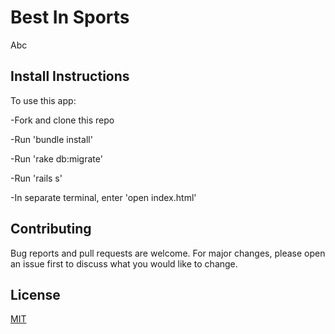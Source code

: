 # Best In Sports

Abc


## Install Instructions

To use this app:

  -Fork and clone this repo

  -Run 'bundle install'

  -Run 'rake db:migrate'

  -Run 'rails s'

  -In separate terminal, enter 'open index.html'



## Contributing

Bug reports and pull requests are welcome. For major changes, please open an issue first to discuss what you would like to change.


## License

[MIT](https://opensource.org/licenses/MIT)


